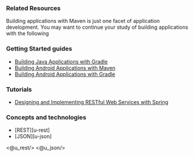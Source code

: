 ### Related Resources

Building applications with Maven is just one facet of application development. You may want to continue your study of building applications with the following

### Getting Started guides

* [Building Java Applications with Gradle][gs-gradle]
* [Building Android Applications with Maven][gs-maven-android]
* [Building Android Applications with Gradle][gs-gradle-android]

[gs-gradle]: /guides/gs/gradle/
[gs-maven-android]: /guides/gs/maven-android/
[gs-gradle-android]: /guides/gs/gradle-android/

### Tutorials

* [Designing and Implementing RESTful Web Services with Spring][tut-rest]

[tut-rest]: /guides/tutorials/rest

### Concepts and technologies

* [REST][u-rest]
* [JSON][u-json]

<@u_rest/>
<@u_json/>
